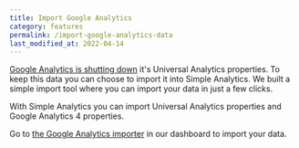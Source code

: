 ```yaml
---
title: Import Google Analytics
category: features
permalink: /import-google-analytics-data
last_modified_at: 2022-04-14
---
```


[Google Analytics is shutting down](https://blog.simpleanalytics.com/google-to-sunset-universal-analytics-in-2023) it's Universal Analytics properties. To keep this data you can choose to import it into Simple Analytics. We built a simple import tool where you can import your data in just a few clicks.

With Simple Analytics you can import Universal Analytics properties and Google Analytics 4 properties.

Go to [the Google Analytics importer](https://simpleanalytics.com/select-website/import) in our dashboard to import your data.
